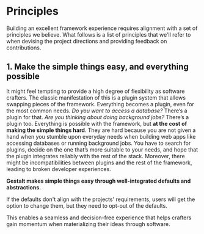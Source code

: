 # Principles

Building an excellent framework experience requires alignment with a set of principles we believe. What follows is a list of principles that we'll refer to when devising the project directions and providing feedback on contributions.

## 1. Make the simple things easy, and everything possible

It might feel tempting to provide a high degree of flexibility as software crafters. The classic manifestation of this is a plugin system that allows swapping pieces of the framework.
Everything becomes a plugin, even for the most common needs.
*Do you want to access a database?* There’s a plugin for that.
*Are you thinking about doing background jobs?* There’s a plugin too.
Everything is possible with the framework, but **at the cost of making the simple things hard**. They are hard because you are not given a hand when you stumble upon everyday needs when building web apps like accessing databases or running background jobs. You have to search for plugins, decide on the one that’s more suitable to your needs, and hope that the plugin integrates reliably with the rest of the stack. Moreover, there might be incompatibilities between plugins and the rest of the framework, leading to broken developer experiences.

**Gestalt makes simple things easy through well-integrated defaults and abstractions.**

If the defaults don't align with the projects' requirements,
users will get the option to change them,
but they need to opt-out of the defaults.

This enables a seamless and decision-free experience that helps crafters gain momentum when materializing their ideas through software.


